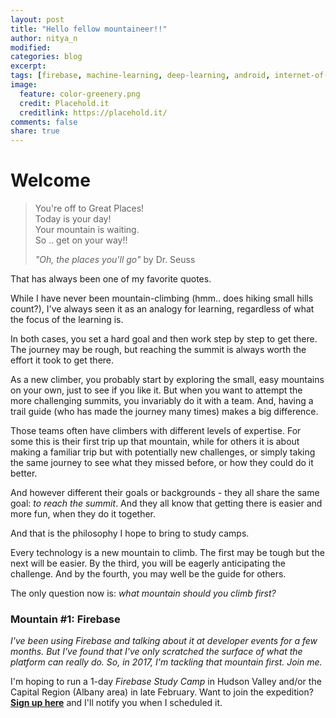 ```yaml
---
layout: post
title: "Hello fellow mountaineer!!"
author: nitya_n
modified:
categories: blog
excerpt:
tags: [firebase, machine-learning, deep-learning, android, internet-of-things, progressive-web-apps, new-technology]
image:
  feature: color-greenery.png
  credit: Placehold.it
  creditlink: https://placehold.it/
comments: false
share: true
---
```



# Welcome 

> You're off to Great Places! <br/>
> Today is your day! <br/>
> Your mountain is waiting.<br/>
> So .. get on your way!! <br/>
> 
>   _"Oh, the places you'll go"_ 
>   by Dr. Seuss

That has always been one of my favorite quotes. 

While I have never been mountain-climbing (hmm.. does hiking small hills count?), I've always seen it as an analogy for learning, regardless of what the focus of the learning is.

In both cases, you set a hard goal and then work step by step to get there. The journey may be rough, but reaching the summit is always worth the effort it took to get there.

As a new climber, you probably start by exploring the small, easy mountains on your own, just to see if you like it. But when you want to attempt the more challenging summits, you invariably do it with a team. And, having a trail guide (who has made the journey many times) makes a big difference.

Those teams often have climbers with different levels of expertise. For some this is their first trip up that mountain, while for others it is about making a familiar trip but with potentially new challenges, or simply taking the same journey to see what they missed before, or how they could do it better. 

And however different their goals or backgrounds - they all share the same goal: _to reach the summit_. And they all know that getting there is easier and more fun, when they do it together.

And that is the philosophy I hope to bring to study camps. 

Every technology is a new mountain to climb. The first may be tough but the next will be easier. By the third, you will be eagerly anticipating the challenge. And by the fourth, you may well be the guide for others.

The only question now is: _what mountain should you climb first?_


### Mountain #1: Firebase

_I've been using Firebase and talking about it at developer events for a few months. But I've found that I've only scratched the surface of what the platform can really do. So, in 2017, I'm tackling that mountain first. Join me._

I'm hoping to run a 1-day _Firebase Study Camp_ in Hudson Valley and/or the Capital Region (Albany area) in late February. Want to join the expedition? 
[**Sign up here**](http://bit.ly/firebase-camp-2017) and I'll notify you when I scheduled it.

